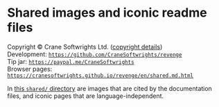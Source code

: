 # Shared images and iconic readme files

Copyright © Crane Softwrights Ltd. ([copyright details](../COPYRIGHT.md))  
Development: [`https://github.com/CraneSoftwrights/revenge`](https://github.com/CraneSoftwrights/revenge)  
Tip jar: [`https://paypal.me/CraneSoftwrights`](https://paypal.me/CraneSoftwrights)  
Browser pages: [`https://cranesoftwrights.github.io/revenge/en/shared.md.html`](https://cranesoftwrights.github.io/revenge/en/shared.md.html)  

In [this `shared/` directory](../shared) are images that are cited by the documentation files, and iconic pages that are language-independent.